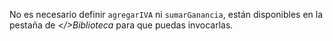 No es necesario definir `agregarIVA` ni `sumarGanancia`, están disponibles en la pestaña de _</>Biblioteca_ para que puedas invocarlas.